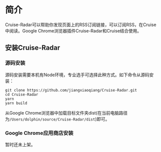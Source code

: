 # 简介

Cruise-Radar可以帮助你发现页面上的RSS订阅链接，可以订阅RSS，在Cruise中阅读。Google Chrome浏览器插件Cruise-Radar和Cruise结合使用。

## 安装Cruise-Radar

### 源码安装

源码安装需要本机有Node环境，专业选手可选择此种方式。如下命令从源码安装：

```
git clone https://github.com/jiangxiaoqiang/Cruise-Radar.git
cd Cruise-Radar
yarn
yarn build
```

从Google Chrome浏览器中加载目标文件夹dist(在当前电脑路径为`/Users/dolphin/source/Cruise-Radar/dist`)即可。

### Google Chrome应用商店安装

暂时还未上架。

